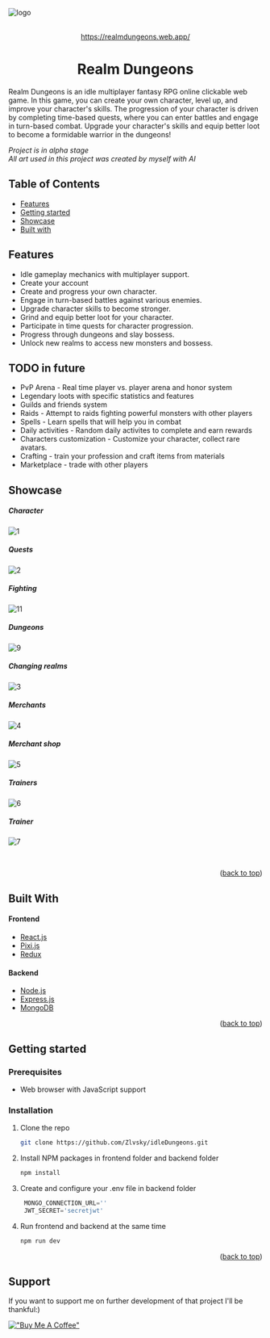 <div id="top"></div>


<!-- PROJECT LOGO -->
![logo](https://github.com/Zlvsky/realm-dungeons/assets/45123514/83de6bc6-05fb-40ff-95a0-37ce21bbb5aa)

<br />
<div align="center">
  <a href="https://realmdungeons.web.app/" target="_blank">https://realmdungeons.web.app/</a>

<h1 align="center">Realm Dungeons</h1>

  <p align="left">
    Realm Dungeons is an idle multiplayer fantasy RPG online clickable web game. In this game, you can create your own character, level up, and improve your character's skills. The progression of your character is driven by completing time-based quests, where you can enter battles and engage in turn-based combat. Upgrade your character's skills and equip better loot to become a formidable warrior in the dungeons!
  </p>
</div>

_Project is in alpha stage_
<br />
_All art used in this project was created by myself with AI_

## Table of Contents
- [Features](#features)
- [Getting started](#getting-started)
- [Showcase](#showcase)
- [Built with](#built-with)

## Features

- Idle gameplay mechanics with multiplayer support.
- Create your account
- Create and progress your own character.
- Engage in turn-based battles against various enemies.
- Upgrade character skills to become stronger.
- Grind and equip better loot for your character.
- Participate in time quests for character progression.
- Progress through dungeons and slay bossess.
- Unlock new realms to access new monsters and bossess.

## TODO in future

- PvP Arena - Real time player vs. player arena and honor system
- Legendary loots with specific statistics and features
- Guilds and friends system
- Raids - Attempt to raids fighting powerful monsters with other players
- Spells - Learn spells that will help you in combat
- Daily activities - Random daily activites to complete and earn rewards
- Characters customization - Customize your character, collect rare avatars.
- Crafting - train your profession and craft items from materials
- Marketplace - trade with other players

<!-- ABOUT THE PROJECT -->
## Showcase

<h5>Character</h5>

![1](https://github.com/Zlvsky/realm-dungeons/assets/45123514/2268cefb-2fae-4965-8d3d-6cd7f7e39657)

<h5>Quests</h5>

![2](https://github.com/Zlvsky/realm-dungeons/assets/45123514/4ff4a646-c2b4-4846-81c0-e5ab24544691)

<h5>Fighting</h5>

![11](https://github.com/Zlvsky/realm-dungeons/assets/45123514/89e9a866-b3f8-46b0-bd0d-5e1078a4dfa6)

<h5>Dungeons</h5>

![9](https://github.com/Zlvsky/realm-dungeons/assets/45123514/9953b700-add3-4333-878d-1b7ef4dbbcce)


<h5>Changing realms</h5>

![3](https://github.com/Zlvsky/realm-dungeons/assets/45123514/beb1e52e-632a-4e6c-80c3-61f27ac7cb10)

<h5>Merchants</h5>

![4](https://github.com/Zlvsky/realm-dungeons/assets/45123514/6342326d-2093-42a8-9c5b-044f582db495)

<h5>Merchant shop</h5>

![5](https://github.com/Zlvsky/realm-dungeons/assets/45123514/41612399-6e59-40ad-a6ce-69a21e3b09a2)

<h5>Trainers</h5>

![6](https://github.com/Zlvsky/realm-dungeons/assets/45123514/4a4ee3dc-b333-495a-bad9-50550202b91e)

<h5>Trainer</h5>

![7](https://github.com/Zlvsky/realm-dungeons/assets/45123514/7d5469fc-c7bb-49db-8c55-1120d2348999)

<br/>

<p align="right">(<a href="#top">back to top</a>)</p>

## Built With

#### Frontend
* [React.js](https://reactjs.org/)
* [Pixi.js](https://pixijs.com/)
* [Redux](https://redux.js.org/)
#### Backend
* [Node.js](https://nodejs.org/en/)
* [Express.js](https://expressjs.com/)
* [MongoDB](https://www.mongodb.com/)

<p align="right">(<a href="#top">back to top</a>)</p>

<!-- GETTING STARTED -->

## Getting started

### Prerequisites

- Web browser with JavaScript support

### Installation

1. Clone the repo
   ```sh
   git clone https://github.com/Zlvsky/idleDungeons.git
   ```
2. Install NPM packages in frontend folder and backend folder
   ```sh
   npm install
   ```
3. Create and configure your .env file in backend folder
   ```js
    MONGO_CONNECTION_URL=''
    JWT_SECRET='secretjwt'
   ```
4. Run frontend and backend at the same time
   ```sh
   npm run dev
   ```
<p align="right">(<a href="#top">back to top</a>)</p>

## Support
<p>If you want to support me on further development of that project I'll be thankful:)</p>

[!["Buy Me A Coffee"](https://www.buymeacoffee.com/assets/img/custom_images/orange_img.png)](https://www.buymeacoffee.com/dungeonrealms)
